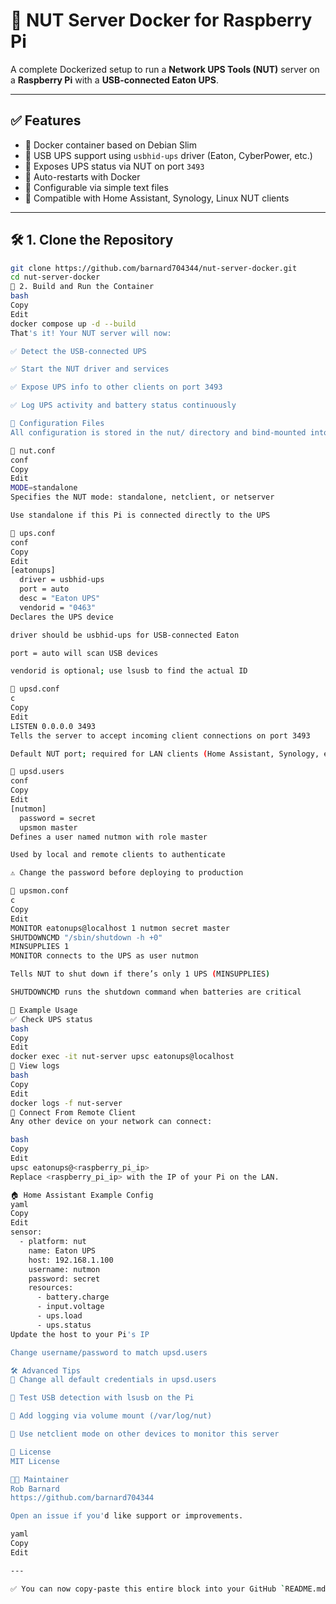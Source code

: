 # 🔌 NUT Server Docker for Raspberry Pi

A complete Dockerized setup to run a **Network UPS Tools (NUT)** server on a **Raspberry Pi** with a **USB-connected Eaton UPS**.

---

## ✅ Features

- 🐳 Docker container based on Debian Slim
- 🔌 USB UPS support using `usbhid-ups` driver (Eaton, CyberPower, etc.)
- 📡 Exposes UPS status via NUT on port `3493`
- 🔁 Auto-restarts with Docker
- 🔧 Configurable via simple text files
- 🧩 Compatible with Home Assistant, Synology, Linux NUT clients

---

## 🛠️ 1. Clone the Repository

```bash
git clone https://github.com/barnard704344/nut-server-docker.git
cd nut-server-docker
🚀 2. Build and Run the Container
bash
Copy
Edit
docker compose up -d --build
That's it! Your NUT server will now:

✅ Detect the USB-connected UPS

✅ Start the NUT driver and services

✅ Expose UPS info to other clients on port 3493

✅ Log UPS activity and battery status continuously

🔧 Configuration Files
All configuration is stored in the nut/ directory and bind-mounted into the container's /etc/nut.

📄 nut.conf
conf
Copy
Edit
MODE=standalone
Specifies the NUT mode: standalone, netclient, or netserver

Use standalone if this Pi is connected directly to the UPS

📄 ups.conf
conf
Copy
Edit
[eatonups]
  driver = usbhid-ups
  port = auto
  desc = "Eaton UPS"
  vendorid = "0463"
Declares the UPS device

driver should be usbhid-ups for USB-connected Eaton

port = auto will scan USB devices

vendorid is optional; use lsusb to find the actual ID

📄 upsd.conf
c
Copy
Edit
LISTEN 0.0.0.0 3493
Tells the server to accept incoming client connections on port 3493

Default NUT port; required for LAN clients (Home Assistant, Synology, etc.)

📄 upsd.users
conf
Copy
Edit
[nutmon]
  password = secret
  upsmon master
Defines a user named nutmon with role master

Used by local and remote clients to authenticate

⚠️ Change the password before deploying to production

📄 upsmon.conf
c
Copy
Edit
MONITOR eatonups@localhost 1 nutmon secret master
SHUTDOWNCMD "/sbin/shutdown -h +0"
MINSUPPLIES 1
MONITOR connects to the UPS as user nutmon

Tells NUT to shut down if there’s only 1 UPS (MINSUPPLIES)

SHUTDOWNCMD runs the shutdown command when batteries are critical

🧪 Example Usage
✅ Check UPS status
bash
Copy
Edit
docker exec -it nut-server upsc eatonups@localhost
📜 View logs
bash
Copy
Edit
docker logs -f nut-server
🔌 Connect From Remote Client
Any other device on your network can connect:

bash
Copy
Edit
upsc eatonups@<raspberry_pi_ip>
Replace <raspberry_pi_ip> with the IP of your Pi on the LAN.

🏠 Home Assistant Example Config
yaml
Copy
Edit
sensor:
  - platform: nut
    name: Eaton UPS
    host: 192.168.1.100
    username: nutmon
    password: secret
    resources:
      - battery.charge
      - input.voltage
      - ups.load
      - ups.status
Update the host to your Pi's IP

Change username/password to match upsd.users

🛠️ Advanced Tips
🔐 Change all default credentials in upsd.users

🧪 Test USB detection with lsusb on the Pi

📄 Add logging via volume mount (/var/log/nut)

🧩 Use netclient mode on other devices to monitor this server

🧾 License
MIT License

👨‍💻 Maintainer
Rob Barnard
https://github.com/barnard704344

Open an issue if you'd like support or improvements.

yaml
Copy
Edit

---

✅ You can now copy-paste this entire block into your GitHub `README.md` — it's 100% comp
